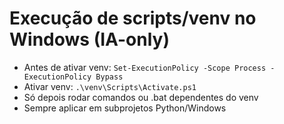 
# Execução de scripts/venv no Windows (IA-only)

- Antes de ativar venv: `Set-ExecutionPolicy -Scope Process -ExecutionPolicy Bypass`
- Ativar venv: `.\venv\Scripts\Activate.ps1`
- Só depois rodar comandos ou .bat dependentes do venv
- Sempre aplicar em subprojetos Python/Windows

